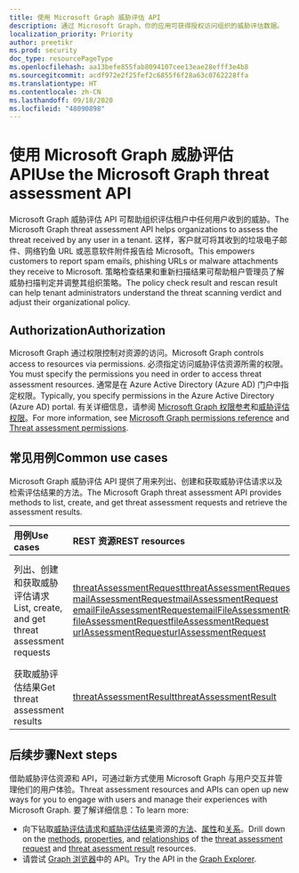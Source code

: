 ```yaml
---
title: 使用 Microsoft Graph 威胁评估 API
description: 通过 Microsoft Graph，你的应用可获得授权访问组织的威胁评估数据。
localization_priority: Priority
author: preetikr
ms.prod: security
doc_type: resourcePageType
ms.openlocfilehash: aa13befe855fab8094107cee13eae28efff3e4b8
ms.sourcegitcommit: acdf972e2f25fef2c6855f6f28a63c0762228ffa
ms.translationtype: HT
ms.contentlocale: zh-CN
ms.lasthandoff: 09/18/2020
ms.locfileid: "48090898"
---
```

# <a name="use-the-microsoft-graph-threat-assessment-api"></a><span data-ttu-id="e2529-103">使用 Microsoft Graph 威胁评估 API</span><span class="sxs-lookup"><span data-stu-id="e2529-103">Use the Microsoft Graph threat assessment API</span></span>

<span data-ttu-id="e2529-104">Microsoft Graph 威胁评估 API 可帮助组织评估租户中任何用户收到的威胁。</span><span class="sxs-lookup"><span data-stu-id="e2529-104">The Microsoft Graph threat assessment API helps organizations to assess the threat received by any user in a tenant.</span></span> <span data-ttu-id="e2529-105">这样，客户就可将其收到的垃圾电子邮件、网络钓鱼 URL 或恶意软件附件报告给 Microsoft。</span><span class="sxs-lookup"><span data-stu-id="e2529-105">This empowers customers to report spam emails, phishing URLs or malware attachments they receive to Microsoft.</span></span> <span data-ttu-id="e2529-106">策略检查结果和重新扫描结果可帮助租户管理员了解威胁扫描判定并调整其组织策略。</span><span class="sxs-lookup"><span data-stu-id="e2529-106">The policy check result and rescan result can help tenant administrators understand the threat scanning verdict and adjust their organizational policy.</span></span>

## <a name="authorization"></a><span data-ttu-id="e2529-107">Authorization</span><span class="sxs-lookup"><span data-stu-id="e2529-107">Authorization</span></span>

<span data-ttu-id="e2529-108">Microsoft Graph 通过权限控制对资源的访问。</span><span class="sxs-lookup"><span data-stu-id="e2529-108">Microsoft Graph controls access to resources via permissions.</span></span> <span data-ttu-id="e2529-109">必须指定访问威胁评估资源所需的权限。</span><span class="sxs-lookup"><span data-stu-id="e2529-109">You must specify the permissions you need in order to access threat assessment resources.</span></span> <span data-ttu-id="e2529-110">通常是在 Azure Active Directory (Azure AD) 门户中指定权限。</span><span class="sxs-lookup"><span data-stu-id="e2529-110">Typically, you specify permissions in the Azure Active Directory (Azure AD) portal.</span></span> <span data-ttu-id="e2529-111">有关详细信息，请参阅 [Microsoft Graph 权限参考](/graph/permissions-reference)和[威胁评估权限](/graph/permissions-reference#threat-assessment-permissions)。</span><span class="sxs-lookup"><span data-stu-id="e2529-111">For more information, see [Microsoft Graph permissions reference](/graph/permissions-reference) and [Threat assessment permissions](/graph/permissions-reference#threat-assessment-permissions).</span></span>

## <a name="common-use-cases"></a><span data-ttu-id="e2529-112">常见用例</span><span class="sxs-lookup"><span data-stu-id="e2529-112">Common use cases</span></span>

<span data-ttu-id="e2529-113">Microsoft Graph 威胁评估 API 提供了用来列出、创建和获取威胁评估请求以及检索评估结果的方法。</span><span class="sxs-lookup"><span data-stu-id="e2529-113">The Microsoft Graph threat assessment API provides methods to list, create, and get threat assessment requests and retrieve the assessment results.</span></span>

| <span data-ttu-id="e2529-114">用例</span><span class="sxs-lookup"><span data-stu-id="e2529-114">Use cases</span></span> | <span data-ttu-id="e2529-115">REST 资源</span><span class="sxs-lookup"><span data-stu-id="e2529-115">REST resources</span></span> | <span data-ttu-id="e2529-116">另请参阅</span><span class="sxs-lookup"><span data-stu-id="e2529-116">See also</span></span> |
|:----------|:---------------|:---------|
| <span data-ttu-id="e2529-117">列出、创建和获取威胁评估请求</span><span class="sxs-lookup"><span data-stu-id="e2529-117">List, create, and get threat assessment requests</span></span> | [<span data-ttu-id="e2529-118">threatAssessmentRequest</span><span class="sxs-lookup"><span data-stu-id="e2529-118">threatAssessmentRequest</span></span>](../resources/threatassessmentrequest.md)<br> [<span data-ttu-id="e2529-119">mailAssessmentRequest</span><span class="sxs-lookup"><span data-stu-id="e2529-119">mailAssessmentRequest</span></span>](../resources/mailAssessmentRequest.md)<br> [<span data-ttu-id="e2529-120">emailFileAssessmentRequest</span><span class="sxs-lookup"><span data-stu-id="e2529-120">emailFileAssessmentRequest</span></span>](../resources/emailFileAssessmentRequest.md)<br> [<span data-ttu-id="e2529-121">fileAssessmentRequest</span><span class="sxs-lookup"><span data-stu-id="e2529-121">fileAssessmentRequest</span></span>](../resources/fileAssessmentRequest.md)<br> [<span data-ttu-id="e2529-122">urlAssessmentRequest</span><span class="sxs-lookup"><span data-stu-id="e2529-122">urlAssessmentRequest</span></span>](../resources/urlAssessmentRequest.md)<br> | [<span data-ttu-id="e2529-123">创建 threatAssessmentRequest</span><span class="sxs-lookup"><span data-stu-id="e2529-123">Create threatAssessmentRequest</span></span>](../api/informationprotection-post-threatassessmentrequests.md)<br> [<span data-ttu-id="e2529-124">获取 threatAssessmentRequest</span><span class="sxs-lookup"><span data-stu-id="e2529-124">Get threatAssessmentRequest</span></span>](../api/threatassessmentrequest-get.md)<br> [<span data-ttu-id="e2529-125">列出 threatAssessmentRequest</span><span class="sxs-lookup"><span data-stu-id="e2529-125">List threatAssessmentRequest</span></span>](../api/informationprotection-list-threatassessmentrequests.md) |
| <span data-ttu-id="e2529-126">获取威胁评估结果</span><span class="sxs-lookup"><span data-stu-id="e2529-126">Get threat assessment results</span></span> | [<span data-ttu-id="e2529-127">threatAssessmentResult</span><span class="sxs-lookup"><span data-stu-id="e2529-127">threatAssessmentResult</span></span>](../resources/threatassessmentresult.md) | [<span data-ttu-id="e2529-128">获取 threatAssessmentResult</span><span class="sxs-lookup"><span data-stu-id="e2529-128">Get threatAssessmentResult</span></span>](../api/threatassessmentrequest-get.md#example-5-expand-threat-assessment-results-for-a-request)|

## <a name="next-steps"></a><span data-ttu-id="e2529-129">后续步骤</span><span class="sxs-lookup"><span data-stu-id="e2529-129">Next steps</span></span>

<span data-ttu-id="e2529-130">借助威胁评估资源和 API，可通过新方式使用 Microsoft Graph 与用户交互并管理他们的用户体验。</span><span class="sxs-lookup"><span data-stu-id="e2529-130">Threat assessment resources and APIs can open up new ways for you to engage with users and manage their experiences with Microsoft Graph.</span></span> <span data-ttu-id="e2529-131">要了解详细信息：</span><span class="sxs-lookup"><span data-stu-id="e2529-131">To learn more:</span></span>

- <span data-ttu-id="e2529-132">向下钻取[威胁评估请求](../resources/threatassessmentrequest.md)和[威胁评估结果](../resources/threatAssessmentResult.md)资源的[方法](../resources/threatassessmentrequest.md#methods)、[属性](../resources/threatassessmentrequest.md#properties)和[关系](../resources/threatassessmentrequest.md#relationships)。</span><span class="sxs-lookup"><span data-stu-id="e2529-132">Drill down on the [methods](../resources/threatassessmentrequest.md#methods), [properties](../resources/threatassessmentrequest.md#properties), and [relationships](../resources/threatassessmentrequest.md#relationships) of the [threat assessment request](../resources/threatassessmentrequest.md) and [threat asessment result](../resources/threatAssessmentResult.md) resources.</span></span>
- <span data-ttu-id="e2529-133">请尝试 [Graph 浏览器](https://developer.microsoft.com/graph/graph-explorer)中的 API。</span><span class="sxs-lookup"><span data-stu-id="e2529-133">Try the API in the [Graph Explorer](https://developer.microsoft.com/graph/graph-explorer).</span></span>


